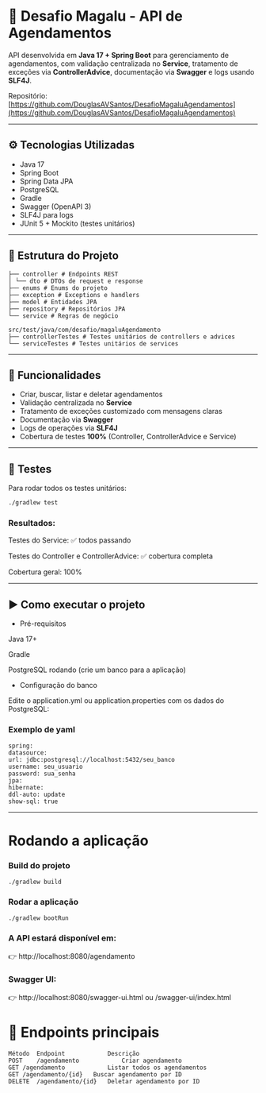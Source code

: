 # 📌 Desafio Magalu - API de Agendamentos

API desenvolvida em **Java 17 + Spring Boot** para gerenciamento de agendamentos, com validação centralizada no **Service**, tratamento de exceções via **ControllerAdvice**, documentação via **Swagger** e logs usando **SLF4J**.

Repositório: [https://github.com/DouglasAVSantos/DesafioMagaluAgendamentos](https://github.com/DouglasAVSantos/DesafioMagaluAgendamentos)

---

## ⚙️ Tecnologias Utilizadas
- Java 17
- Spring Boot
- Spring Data JPA
- PostgreSQL
- Gradle
- Swagger (OpenAPI 3)
- SLF4J para logs
- JUnit 5 + Mockito (testes unitários)

---
## 📂 Estrutura do Projeto
```src/main/java/com/desafio/magaluAgendamento
├── controller # Endpoints REST
│ └── dto # DTOs de request e response
├── enums # Enums do projeto
├── exception # Exceptions e handlers
├── model # Entidades JPA
├── repository # Repositórios JPA
└── service # Regras de negócio

src/test/java/com/desafio/magaluAgendamento
├── controllerTestes # Testes unitários de controllers e advices
└── serviceTestes # Testes unitários de services
```
---

## 🚀 Funcionalidades
- Criar, buscar, listar e deletar agendamentos
- Validação centralizada no **Service**
- Tratamento de exceções customizado com mensagens claras
- Documentação via **Swagger**
- Logs de operações via **SLF4J**
- Cobertura de testes **100%** (Controller, ControllerAdvice e Service)

---

## 🧪 Testes

Para rodar todos os testes unitários:

```bash
./gradlew test
```
### Resultados:

Testes do Service: ✅ todos passando

Testes do Controller e ControllerAdvice: ✅ cobertura completa

Cobertura geral: 100%

---

## ▶️ Como executar o projeto
- Pré-requisitos

Java 17+

Gradle

PostgreSQL rodando (crie um banco para a aplicação)

- Configuração do banco

Edite o application.yml ou application.properties com os dados do PostgreSQL:

### Exemplo de yaml
```
spring:
datasource:
url: jdbc:postgresql://localhost:5432/seu_banco
username: seu_usuario
password: sua_senha
jpa:
hibernate:
ddl-auto: update
show-sql: true
```
---
# Rodando a aplicação

### Build do projeto
```./gradlew build```

### Rodar a aplicação
``./gradlew bootRun``

### A API estará disponível em:
👉 http://localhost:8080/agendamento

### Swagger UI:
👉 http://localhost:8080/swagger-ui.html ou /swagger-ui/index.html

# 📜 Endpoints principais
````
Método	Endpoint	        Descrição
POST	/agendamento	        Criar agendamento
GET	/agendamento	        Listar todos os agendamentos
GET	/agendamento/{id}	Buscar agendamento por ID
DELETE	/agendamento/{id}	Deletar agendamento por ID